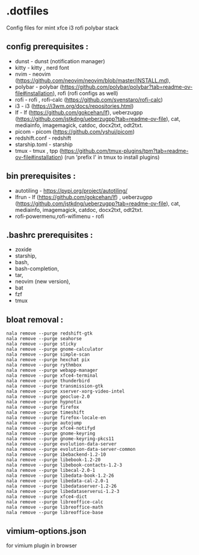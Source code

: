 # .dotfiles

Config files for mint xfce i3 rofi polybar stack

## config prerequisites :

- dunst - dunst (notification manager)
- kitty - kitty , nerd font
- nvim - neovim (https://github.com/neovim/neovim/blob/master/INSTALL.md),
- polybar - polybar (https://github.com/polybar/polybar?tab=readme-ov-file#installation), rofi (rofi configs as well)
- rofi - rofi , rofi-calc (https://github.com/svenstaro/rofi-calc)
- i3 - i3 (https://i3wm.org/docs/repositories.html)
- lf - lf (https://github.com/gokcehan/lf), ueberzugpp (https://github.com/jstkdng/ueberzugpp?tab=readme-ov-file), cat, mediainfo, imagemagick, catdoc, docx2txt, odt2txt.
- picom - picom (https://github.com/yshui/picom)
- redshift.conf - redshift
- starship.toml - starship
- tmux - tmux , tpp (https://github.com/tmux-plugins/tpm?tab=readme-ov-file#installation) (run 'prefix I' in tmux to install plugins)

## bin prerequisites :

- autotiling - https://pypi.org/project/autotiling/
- lfrun - lf (https://github.com/gokcehan/lf) , ueberzugpp (https://github.com/jstkdng/ueberzugpp?tab=readme-ov-file), cat, mediainfo, imagemagick, catdoc, docx2txt, odt2txt.
- rofi-powermenu,rofi-wifimenu - rofi

## .bashrc prerequisites :

- zoxide
- starship,
- bash,
- bash-completion,
- tar,
- neovim (new version),
- bat
- fzf
- tmux

## bloat removal :

    nala remove --purge redshift-gtk
    nala remove --purge seahorse
    nala remove --purge sticky
    nala remove --purge gnome-calculator
    nala remove --purge simple-scan
    nala remove --purge hexchat pix
    nala remove --purge rythmbox
    nala remove --purge webapp-manager
    nala remove --purge xfce4-terminal
    nala remove --purge thunderbird
    nala remove --purge transmission-gtk
    nala remove --purge xserver-xorg-video-intel
    nala remove --purge geoclue-2.0
    nala remove --purge hypnotix
    nala remove --purge firefox
    nala remove --purge timeshift
    nala remove --purge firefox-locale-en
    nala remove --purge autojump
    nala remove --purge xfce4-notifyd
    nala remove --purge gnome-keyring
    nala remove --purge gnome-keyring-pkcs11
    nala remove --purge evolution-data-server
    nala remove --purge evolution-data-server-common
    nala remove --purge ibebackend-1.2-10
    nala remove --purge libebook-1.2-20
    nala remove --purge libebook-contacts-1.2-3
    nala remove --purge libecal-2.0-1
    nala remove --purge libedata-book-1.2-26
    nala remove --purge libedata-cal-2.0-1
    nala remove --purge libedataserver-1.2-26
    nala remove --purge libedataserverui-1.2-3
    nala remove --purge xfce4-dict
    nala remove --purge libreoffice-calc
    nala remove --purge libreoffice-math
    nala remove --purge libreoffice-base

## vimium-options.json

for vimium plugin in browser
